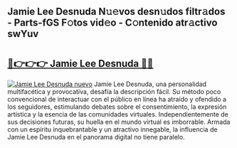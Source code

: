 ## Jamie Lee Desnuda N𝚞𝚎vos desn𝚞dos filtr𝚊dos - Parts-fGS F𝚘tos vid𝚎o - C𝚘ntenido atr𝚊ctivo swYuv

# <h2><a href="http://mbboqgh.tromn.icu/?c=Jamie+Lee+Desnuda">🔗👉👉👉 Jamie Lee Desnuda 🔗🔗</a></h2>

[![Jamie Lee Desnuda nuevo](https://i.imgur.com/pEAQMta.gif)](http://mbboqgh.tromn.icu/?c=Jamie+Lee+Desnuda)
Jamie Lee Desnuda, una personalidad multifacética y provocativa, desafía la descripción fácil. Su método poco convencional de interactuar con el público en línea ha atraído y ofendido a los seguidores, estimulando debates sobre el consentimiento, la expresión artística y la esencia de las comunidades virtuales. Independientemente de sus decisiones futuras, su huella en el mundo virtual es imborrable. Armada con un espíritu inquebrantable y un atractivo innegable, la influencia de Jamie Lee Desnuda en el panorama digital no tiene paralelo.
